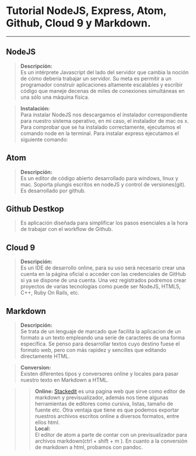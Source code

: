 Tutorial NodeJS, Express,  Atom, Github, Cloud 9 y Markdown.
===================
----------

NodeJS
-------------
> **Descripción:**  
>Es un intérprete Javascript del lado del servidor que cambia la noción de cómo debería trabajar un servidor.
>Su meta es permitir a un programador construir aplicaciones altamente escalables y escribir código que maneje decenas de miles de conexiones simultáneas en una sólo una máquina física.

>**Instalación:**  
> Para instalar NodeJS nos descargamos el instalador correspondiente para nuestro sistema operativo, en mi caso, el instalador de mac os x.
> Para comprobar que se ha instalado correctamente, ejecutamos el comando node en la terminal.
> Para instalar express ejecutamos el siguiente comando:

Atom
-------------
>**Descripción:**  
>Es un editor de código abierto desarrollado para windows, linux y mac. Soporta plungis escritos en nodeJS y control de versiones(git). Es desarrollado por github.

Github Destkop
-------------
> Es aplicación diseñada para simplificar los pasos esenciales a la hora de trabajar con el workflow de Github.

Cloud 9
-------------
>**Descripción:**  
>Es un IDE de desarrollo online, para su uso será necesario crear una cuenta en la página oficial o acceder con las credenciales de GitHub si ya se dispone de una cuenta. Una vez registrados podremos crear proyectos de varias tecnologías como puede ser NodeJS, HTML5, C++, Ruby On Rails, etc.

Markdown
-------------
>**Descripción:**  
Se trata de un lenguaje de marcado que facilita la aplicacion de un formato a un texto empleando una serie de caracteres de una forma específica.
Se penso para desarrollar textos cuyo destino fuese el formato web, pero con más rapidez y sencilles que editando directamente HTML.  

>**Conversion:**  
Existen diferentes tipos y conversores online y locales para pasar nuestro texto en Markdown a HTML.    

>>**Online:**
 [Stackedit](https://stackedit.io/) es una pagina web que sirve como editor de markdown y previsualizador, además nos tiene algunas herramientas de editores como cursiva, listas, tamaño de fuente etc. Otra ventaja que tiene es que podemos exportar nuestros archivos escritos online a diversos formatos, entre ellos html.  
>>**Local:**   
El editor de atom a parte de contar con un previsualizador para archivos markdown(ctrl + shift + m ). En cuanto a la conversión de markdown a html, probamos con pandoc.

